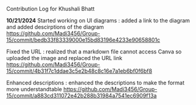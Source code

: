 Contribution Log for Khushali Bhatt

**10/21/2024**
Started working on UI diagrams : added a link to the diagram and added descirptions of the diagram
https://github.com/Madi3456/Group-15/commit/bedb33f83339000e15bd83196e4233e90658801c 

Fixed the URL : realized that a markdown file cannot access Canva so uploaded the image and replaced the URL link
https://github.com/Madi3456/Group-15/commit/4b31f7c1ddae3c5e2b48c8c16e7a1eb6bf0f6bf8

Enhanced descriptions : enhanced the descriptions to make the format more understandtable 
https://github.com/Madi3456/Group-15/commit/a883cd311072e42b288b31984a7541ec6909f13a
